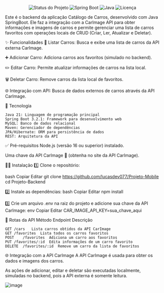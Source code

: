 <div align="center">

![Status do Projeto](https://img.shields.io/badge/Status-Em%20Desenvolvimento-green)
![Spring Boot](https://img.shields.io/badge/Spring%20Boot-3.x-brightgreen)
![Java](https://img.shields.io/badge/Java-17-orange)
![Licença](https://img.shields.io/badge/Licença-Privada-red)

</div>

Este é o backend da aplicação Catálogo de Carros, desenvolvido com Java SpringBoot. Ele faz a integração com a CarImage API para obter informações e imagens de carros e permite gerenciar uma lista de carros favoritos com operações locais de CRUD (Criar, Ler, Atualizar e Deletar).

✨ Funcionalidades
📜 Listar Carros: Busca e exibe uma lista de carros da API externa CarImage.

➕ Adicionar Carro: Adiciona carros aos favoritos (simulado no backend).

✏️ Editar Carro: Permite atualizar informações de carros na lista local.

🗑️ Deletar Carro: Remove carros da lista local de favoritos.

🌐 Integração com API: Busca de dados externos de carros através da API CarImage.

🚀 Tecnologia
```
Java 21: Linguagem de programação principal
Spring Boot 3.2.1: Framework para desenvolvimento web
MySQL: Banco de dados relacional
Maven: Gerenciador de dependências
JPA/Hibernate: ORM para persistência de dados
REST: Arquitetura da API
```


✅ Pré-requisitos
Node.js (versão 16 ou superior) instalado.

Uma chave da API CarImage 🔑 (obtenha no site da API CarImage).

🧑‍💻 Instalação
1️⃣ Clone o repositório:

bash
Copiar
Editar
git clone https://github.com/lucasdev077/Projeto-Mobile
cd Projeto-Backend

2️⃣ Instale as dependências:
bash
Copiar
Editar
npm install

3️⃣ Crie um arquivo .env na raiz do projeto e adicione sua chave da API CarImage:
env
Copiar
Editar
CAR_IMAGE_API_KEY=sua_chave_aqui


🔗 Rotas da API
Método	Endpoint	Descrição
```
GET	/cars	Lista carros obtidos da API CarImage
GET	/favorites	Lista todos os carros favoritos
POST	/favorites	Adiciona um carro aos favoritos
PUT	/favorites/:id	Edita informações de um carro favorito
DELETE	/favorites/:id	Remove um carro da lista de favoritos
```

🌐 Integração com a API CarImage
A API CarImage é usada para obter os dados e imagens dos carros.

As ações de adicionar, editar e deletar são executadas localmente, simuladas no backend, pois a API externa é somente leitura.

![image](https://github.com/user-attachments/assets/0f884f78-5fe2-4d85-917f-35642cc96683)


